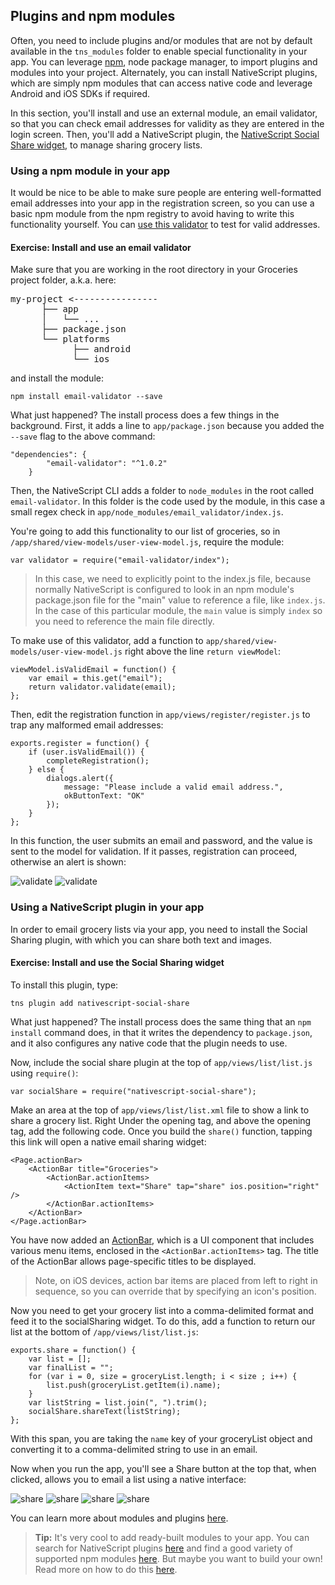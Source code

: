 ## Plugins and npm modules

Often, you need to include plugins and/or modules that are not by default available in the `tns_modules` folder to enable special functionality in your app. You can leverage [npm](https://www.npmjs.com/), node package manager, to import plugins and modules into your project. Alternately, you can install NativeScript plugins, which are simply npm modules that can access native code and leverage Android and iOS SDKs if required. 

In this section, you'll install and use an external module, an email validator, so that you can check email addresses for validity as they are entered in the login screen. Then, you'll add a NativeScript plugin, the [NativeScript Social Share widget](https://www.npmjs.com/package/nativescript-social-share), to manage sharing grocery lists. 

### Using a npm module in your app

It would be nice to be able to make sure people are entering well-formatted email addresses into your app in the registration screen, so you can use a basic npm module from the npm registry to avoid having to write this functionality yourself. You can [use this validator](https://www.npmjs.com/package/email-validator) to test for valid addresses.

<h4 class="exercise-start">
    <b>Exercise</b>: Install and use an email validator
</h4>

Make sure that you are working in the root directory in your Groceries project folder, a.k.a. here:

<pre><span><div class="respanBlock"><div ><span style="margin-left: 0px !important;"><span>my-project &lt;----------------</span></span></div><div><span><span>&nbsp;&nbsp;&nbsp;&nbsp;</span><span style="margin-left: 16px !important;"><span>├── app</span></span></span></div><div ><span><span>&nbsp;&nbsp;&nbsp;&nbsp;</span><span style="margin-left: 16px !important;"><span>│&nbsp;&nbsp; └── ...</span></span></span></div><div><span><span>&nbsp;&nbsp;&nbsp;&nbsp;</span><span style="margin-left: 16px !important;"><span>├── package.json</span></span></span></div><div ><span><span>&nbsp;&nbsp;&nbsp;&nbsp;</span><span style="margin-left: 16px !important;"><span>└── platforms</span></span></span></div><div><span><span>&nbsp;&nbsp;&nbsp;&nbsp;&nbsp;&nbsp;&nbsp;&nbsp;</span><span style="margin-left: 32px !important;"><span>├── android</span></span></span></div><div ><span><span>&nbsp;&nbsp;&nbsp;&nbsp;&nbsp;&nbsp;&nbsp;&nbsp;</span><span style="margin-left: 32px !important;"><span>└── ios</span></span></span></div></div></span></pre>

and install the module:

```
npm install email-validator --save
```
What just happened? The install process does a few things in the background. First, it adds a line to `app/package.json` because you added the `--save` flag to the above command:

```
"dependencies": {
		"email-validator": "^1.0.2"
	}
```
Then, the NativeScript CLI adds a folder to `node_modules` in the root called `email-validator`. In this folder is the code used by the module, in this case a small regex check in `app/node_modules/email_validator/index.js`. 

You're going to add this functionality to our list of groceries, so in `/app/shared/view-models/user-view-model.js`, require the module:

```
var validator = require("email-validator/index");

```

>In this case, we need to explicitly point to the index.js file, because normally NativeScript is configured to look in an npm module's package.json file for the "main" value to reference a file, like `index.js`. In the case of this particular module, the `main` value is simply `index` so you need to reference the main file directly.

To make use of this validator, add a function to `app/shared/view-models/user-view-model.js` right above the line `return viewModel`:

```
viewModel.isValidEmail = function() {
	var email = this.get("email");
	return validator.validate(email);
};
```
Then, edit the registration function in `app/views/register/register.js` to trap any malformed email addresses:

```
exports.register = function() {
	if (user.isValidEmail()) {
		completeRegistration();
	} else {
		dialogs.alert({
			message: "Please include a valid email address.",
			okButtonText: "OK"
		});
	}
};
```
In this function, the user submits an email and password, and the value is sent to the model for validation. If it passes, registration can proceed, otherwise an alert is shown:

![validate](images/email-validate-ios.png)
![validate](images/email-validate-android.png) 

<div class="exercise-end"></div>

### Using a NativeScript plugin in your app

In order to email grocery lists via your app, you need to install the Social Sharing plugin, with which you can share both text and images. 

<h4 class="exercise-start">
    <b>Exercise</b>: Install and use the Social Sharing widget
</h4>

To install this plugin, type:

```
tns plugin add nativescript-social-share
```
What just happened? The install process does the same thing that an `npm install` command does, in that it writes the dependency to `package.json`, and it also configures any native code that the plugin needs to use. 

Now, include the social share plugin at the top of `app/views/list/list.js` using `require()`:

```
var socialShare = require("nativescript-social-share");
```

Make an area at the top of `app/views/list/list.xml` file to show a link to share a grocery list. Right Under the opening <Page> tag, and above the opening <GridLayout> tag, add the following code. Once you build the `share()` function, tapping this link will open a native email sharing widget:

```
<Page.actionBar>
	<ActionBar title="Groceries">
		<ActionBar.actionItems>
			<ActionItem text="Share" tap="share" ios.position="right" />
		</ActionBar.actionItems>
	</ActionBar>
</Page.actionBar>
```
You have now added an [ActionBar](https://docs.nativescript.org/ApiReference/ui/action-bar/ActionBar), which is a UI component that includes various menu items, enclosed in the `<ActionBar.actionItems>` tag. The title of the ActionBar allows page-specific titles to be displayed.

>Note, on iOS devices, action bar items are placed from left to right in sequence, so you can override that by specifying an icon's position.

Now you need to get your grocery list into a comma-delimited format and feed it to the socialSharing widget. To do this, add a function to return our list at the bottom of `/app/views/list/list.js`:

```
exports.share = function() {
	var list = [];
	var finalList = "";
	for (var i = 0, size = groceryList.length; i < size ; i++) {
		list.push(groceryList.getItem(i).name);
	}
	var listString = list.join(", ").trim();
	socialShare.shareText(listString);
};
```
With this span, you are taking the `name` key of your groceryList object and converting it to a comma-delimited string to use in an email.

<div class="exercise-end"></div>


Now when you run the app, you'll see a Share button at the top that, when clicked, allows you to email a list using a native interface:

![share](images/share-view-ios.png)
![share](images/share-email-ios.png)
![share](images/share-view-android.png)
![share](images/share-email-android.png)

You can learn more about modules and plugins [here](https://www.nativescript.org/blog/using-npm-modules-and-nativescript-plugins).

>**Tip:** It's very cool to add ready-built modules to your app. You can search for NativeScript plugins [here](https://www.npmjs.com/search?q=nativescript) and find a good variety of supported npm modules [here](https://github.com/NativeScript/NativeScript/wiki/supported-npm-modules). But maybe you want to build your own! Read more on how to do this [here](http://developer.telerik.com/featured/building-your-own-nativescript-modules-for-npm/).

